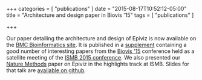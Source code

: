 
+++
categories = [
  "publications"
]
date = "2015-08-17T10:52:12-05:00"
title = "Architecture and design paper in Biovis '15"
tags = [
  "publications"
]

+++

Our paper detailing the architecture and design of Epiviz is now available on the [BMC Bioinformatics site](http://www.biomedcentral.com/1471-2105/16/S11/S4). It is published in a [supplement](http://www.biomedcentral.com/bmcbioinformatics/supplements/16/S11) containing a good number of interesting papers from the [Biovis '15](http://www.biovis.net/) conference held as a satellite meeting of the [ISMB 2015 conference](http://www.iscb.org/ismbeccb2015). We also presented our [Nature Methods](http://www.nature.com/nmeth/journal/v11/n9/full/nmeth.3038.html) paper on Epiviz in the highlights track at ISMB. Slides for that talk are [available on github](http://hcorrada.github.io/ismb2015/).
